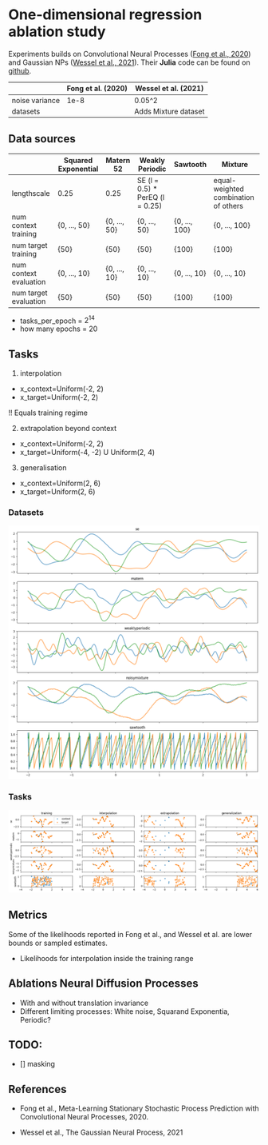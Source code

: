 # One-dimensional regression ablation study

Experiments builds on Convolutional Neural Processes ([Fong et al., 2020](https://arxiv.org/pdf/2007.01332.pdf)) and Gaussian NPs ([Wessel et al., 2021](https://arxiv.org/pdf/2101.03606.pdf)). Their **Julia** code can be found on [github](https://github.com/wesselb/NeuralProcesses.jl/blob/master/train.jl).


|                | Fong et al. (2020) | Wessel et al. (2021) |
|----------------|--------------------|----------------------|
| noise variance | 1e-8               | 0.05^2               |
| datasets       |                    | Adds Mixture dataset |



## Data sources

|                        | Squared Exponential | Matern 52    | Weakly Periodic                 | Sawtooth      | Mixture                       |
|------------------------|---------------------|--------------|---------------------------------|---------------|-------------------------------|
| lengthscale            | 0.25                | 0.25         | SE (l = 0.5) * PerEQ (l = 0.25) |               | equal-weighted combination of others |
| num context training   | {0, ..., 50}        | {0, ..., 50} | {0, ..., 50}                    | {0, ..., 100} | {0, ..., 100}                 |
| num target training    | {50}                | {50}         | {50}                            | {100}         | {100}                         |
| num context evaluation | {0, ..., 10}                | {0, ..., 10}            | {0, ..., 10}                               | {0, ..., 10}             | {0, ..., 10}                             |
| num target evaluation  | {50}                | {50}         | {50}                            | {100}         | {100}                         |

- tasks_per_epoch = $2^{14}$
- how many epochs = 20

## Tasks

1) interpolation

 - x_context=Uniform(-2, 2)
 - x_target=Uniform(-2, 2)

 !! Equals training regime

2) extrapolation beyond context 

 - x_context=Uniform(-2, 2)
 - x_target=Uniform(-4, -2) U Uniform(2, 4)

3) generalisation

 - x_context=Uniform(2, 6)
 - x_target=Uniform(2, 6)


### Datasets

![datasets](data2.png)

### Tasks

![datasets](data1.png)

## Metrics

Some of the likelihoods reported in Fong et al., and Wessel et al. are lower bounds or sampled estimates. 

- Likelihoods for interpolation inside the training range


## Ablations Neural Diffusion Processes

- With and without translation invariance
- Different limiting processes: White noise, Squarand Exponentia, Periodic?


## TODO:
- [] masking


## References


- Fong et al., Meta-Learning Stationary Stochastic Process Prediction with Convolutional Neural Processes, 2020.

- Wessel et al., The Gaussian Neural Process, 2021
